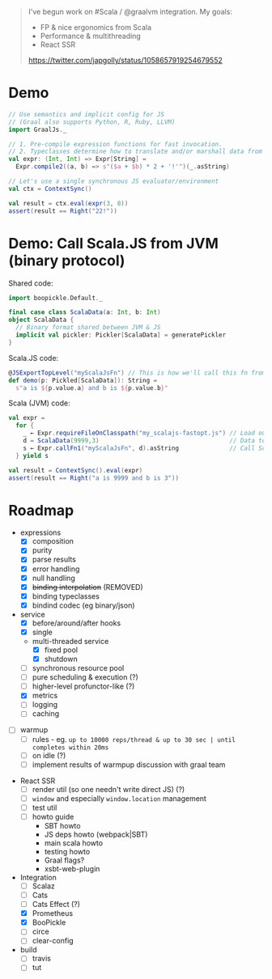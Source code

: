> I've begun work on #Scala / @graalvm integration. My goals:
>
> * FP & nice ergonomics from Scala
> * Performance & multithreading
> * React SSR
>
> https://twitter.com/japgolly/status/1058657919254679552


# Demo

```scala
// Use semantics and implicit config for JS
// (Graal also supports Python, R, Ruby, LLVM)
import GraalJs._

// 1. Pre-compile expression functions for fast invocation.
// 2. Typeclasses determine how to translate and/or marshall data from Scala to JS.
val expr: (Int, Int) => Expr[String] =
  Expr.compile2((a, b) => s"($a + $b) * 2 + '!'")(_.asString)

// Let's use a single synchronous JS evaluator/environment
val ctx = ContextSync()

val result = ctx.eval(expr(3, 8))
assert(result == Right("22!"))
```

# Demo: Call Scala.JS from JVM (binary protocol)

Shared code:

```scala
import boopickle.Default._

final case class ScalaData(a: Int, b: Int)
object ScalaData {
  // Binary format shared between JVM & JS
  implicit val pickler: Pickler[ScalaData] = generatePickler
}
```

Scala.JS code:

```scala
@JSExportTopLevel("myScalaJsFn") // This is how we'll call this fn from the JVM
def demo(p: Pickled[ScalaData]): String =
  s"a is ${p.value.a} and b is ${p.value.b}"
```

Scala (JVM) code:

```scala
val expr =
  for {
    _ ← Expr.requireFileOnClasspath("my_scalajs-fastopt.js") // Load our Scala.JS code
    d = ScalaData(9999,3)                                    // Data to be converted JVM → binary → Scala.JS
    s ← Expr.callFn1("myScalaJsFn", d).asString              // Call Scala.JS with a case class
  } yield s

val result = ContextSync().eval(expr)
assert(result == Right("a is 9999 and b is 3"))
```


# Roadmap

* expressions
  * [x] composition
  * [x] purity
  * [x] parse results
  * [x] error handling
  * [x] null handling
  * [x] ~~binding interpolation~~ (REMOVED)
  * [x] binding typeclasses
  * [x] bindind codec (eg binary/json)
* service
  * [x] before/around/after hooks
  * [x] single
  * multi-threaded service
    * [x] fixed pool
    * [x] shutdown
  * [ ] synchronous resource pool
  * [ ] pure scheduling & execution (?)
  * [ ] higher-level profunctor-like (?)
  * [x] metrics
  * [ ] logging
  * [ ] caching
* [ ] warmup
  * [ ] rules - eg. `up to 10000 reps/thread & up to 30 sec | until completes within 20ms`
  * [ ] on idle (?)
  * [ ] implement results of warmpup discussion with graal team
* React SSR
  * [ ] render util (so one needn't write direct JS) (?)
  * [ ] `window` and especially `window.location` management
  * [ ] test util
  * [ ] howto guide
    * SBT howto
    * JS deps howto (webpack|SBT)
    * main scala howto
    * testing howto
    * Graal flags?
    * xsbt-web-plugin
* Integration
  * [ ] Scalaz
  * [ ] Cats
  * [ ] Cats Effect (?)
  * [x] Prometheus
  * [x] BooPickle
  * [ ] circe
  * [ ] clear-config
* build
  * [ ] travis
  * [ ] tut
